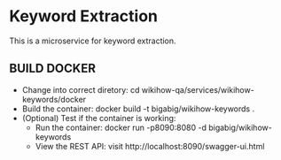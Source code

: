 # Keyword Extraction
This is a microservice for keyword extraction.

## BUILD DOCKER
- Change into correct diretory: cd wikihow-qa/services/wikihow-keywords/docker
- Build the container: docker build -t bigabig/wikihow-keywords .
- (Optional) Test if the container is working:
  - Run the container: docker run -p8090:8080 -d bigabig/wikihow-keywords
  - View the REST API: visit http://localhost:8090/swagger-ui.html
